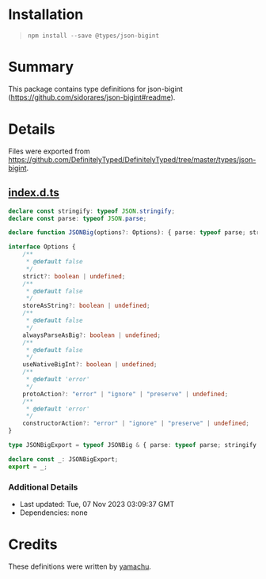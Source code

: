 # Installation
> `npm install --save @types/json-bigint`

# Summary
This package contains type definitions for json-bigint (https://github.com/sidorares/json-bigint#readme).

# Details
Files were exported from https://github.com/DefinitelyTyped/DefinitelyTyped/tree/master/types/json-bigint.
## [index.d.ts](https://github.com/DefinitelyTyped/DefinitelyTyped/tree/master/types/json-bigint/index.d.ts)
````ts
declare const stringify: typeof JSON.stringify;
declare const parse: typeof JSON.parse;

declare function JSONBig(options?: Options): { parse: typeof parse; stringify: typeof stringify };

interface Options {
    /**
     * @default false
     */
    strict?: boolean | undefined;
    /**
     * @default false
     */
    storeAsString?: boolean | undefined;
    /**
     * @default false
     */
    alwaysParseAsBig?: boolean | undefined;
    /**
     * @default false
     */
    useNativeBigInt?: boolean | undefined;
    /**
     * @default 'error'
     */
    protoAction?: "error" | "ignore" | "preserve" | undefined;
    /**
     * @default 'error'
     */
    constructorAction?: "error" | "ignore" | "preserve" | undefined;
}

type JSONBigExport = typeof JSONBig & { parse: typeof parse; stringify: typeof stringify };

declare const _: JSONBigExport;
export = _;

````

### Additional Details
 * Last updated: Tue, 07 Nov 2023 03:09:37 GMT
 * Dependencies: none

# Credits
These definitions were written by [yamachu](https://github.com/yamachu).
